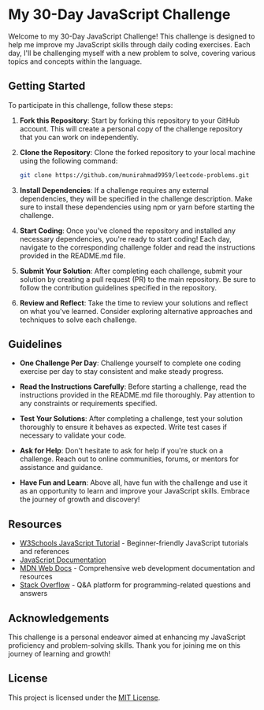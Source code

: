 # My 30-Day JavaScript Challenge

Welcome to my 30-Day JavaScript Challenge! This challenge is designed to help me improve my JavaScript skills through daily coding exercises. Each day, I'll be challenging myself with a new problem to solve, covering various topics and concepts within the language.

## Getting Started

To participate in this challenge, follow these steps:

1. **Fork this Repository**: Start by forking this repository to your GitHub account. This will create a personal copy of the challenge repository that you can work on independently.

2. **Clone the Repository**: Clone the forked repository to your local machine using the following command:

   ```bash
   git clone https://github.com/munirahmad9959/leetcode-problems.git
   ```

3. **Install Dependencies**: If a challenge requires any external dependencies, they will be specified in the challenge description. Make sure to install these dependencies using npm or yarn before starting the challenge.

4. **Start Coding**: Once you've cloned the repository and installed any necessary dependencies, you're ready to start coding! Each day, navigate to the corresponding challenge folder and read the instructions provided in the README.md file.

5. **Submit Your Solution**: After completing each challenge, submit your solution by creating a pull request (PR) to the main repository. Be sure to follow the contribution guidelines specified in the repository.

6. **Review and Reflect**: Take the time to review your solutions and reflect on what you've learned. Consider exploring alternative approaches and techniques to solve each challenge.

## Guidelines

- **One Challenge Per Day**: Challenge yourself to complete one coding exercise per day to stay consistent and make steady progress.

- **Read the Instructions Carefully**: Before starting a challenge, read the instructions provided in the README.md file thoroughly. Pay attention to any constraints or requirements specified.

- **Test Your Solutions**: After completing a challenge, test your solution thoroughly to ensure it behaves as expected. Write test cases if necessary to validate your code.

- **Ask for Help**: Don't hesitate to ask for help if you're stuck on a challenge. Reach out to online communities, forums, or mentors for assistance and guidance.

- **Have Fun and Learn**: Above all, have fun with the challenge and use it as an opportunity to learn and improve your JavaScript skills. Embrace the journey of growth and discovery!

## Resources

- [W3Schools JavaScript Tutorial](https://www.w3schools.com/js/default.asp) - Beginner-friendly JavaScript tutorials and references
- [JavaScript Documentation](https://developer.mozilla.org/en-US/docs/Web/JavaScript)
- [MDN Web Docs](https://developer.mozilla.org/en-US/) - Comprehensive web development documentation and resources
- [Stack Overflow](https://stackoverflow.com/) - Q&A platform for programming-related questions and answers

## Acknowledgements

This challenge is a personal endeavor aimed at enhancing my JavaScript proficiency and problem-solving skills. Thank you for joining me on this journey of learning and growth!

## License

This project is licensed under the [MIT License](LICENSE).
